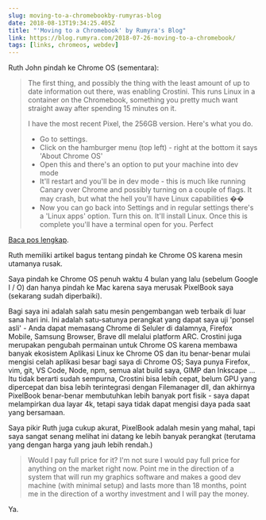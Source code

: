 ```yaml
---
slug: moving-to-a-chromebookby-rumyras-blog
date: 2018-08-13T19:34:25.405Z
title: "'Moving to a Chromebook' by Rumyra's Blog"
link: https://blog.rumyra.com/2018-07-26-moving-to-a-chromebook/
tags: [links, chromeos, webdev]
---
```

Ruth John pindah ke Chrome OS (sementara):

> The first thing, and possibly the thing with the least amount of up to date information out there, was enabling Crostini. This runs Linux in a container on the Chromebook, something you pretty much want straight away after spending 15 minutes on it.
> 
> I have the most recent Pixel, the 256GB version. Here's what you do.
> 
> * Go to settings.
> * Click on the hamburger menu (top left) - right at the bottom it says 'About Chrome OS'
> * Open this and there's an option to put your machine into dev mode
> * It'll restart and you'll be in dev mode - this is much like running Canary over Chrome and possibly turning on a couple of flags. It may crash, but what the hell you'll have Linux capabilities &#xd83d;&#xde03;
> * Now you can go back into Settings and in regular settings there's a 'Linux apps' option. Turn this on. It'll install Linux.
> Once this is complete you'll have a terminal open for you. Perfect


[Baca pos lengkap](https://blog.rumyra.com/2018-07-26-moving-to-a-chromebook/).

Ruth memiliki artikel bagus tentang pindah ke Chrome OS karena mesin utamanya rusak.

Saya pindah ke Chrome OS penuh waktu 4 bulan yang lalu (sebelum Google I / O) dan hanya pindah ke Mac karena saya merusak PixelBook saya (sekarang sudah diperbaiki).

Bagi saya ini adalah salah satu mesin pengembangan web terbaik di luar sana hari ini. Ini adalah satu-satunya perangkat yang dapat saya uji 'ponsel asli' - Anda dapat memasang Chrome di Seluler di dalamnya, Firefox Mobile, Samsung Browser, Brave dll melalui platform ARC. Crostini juga merupakan pengubah permainan untuk Chrome OS karena membawa banyak ekosistem Aplikasi Linux ke Chrome OS dan itu benar-benar mulai mengisi celah aplikasi besar bagi saya di Chrome OS; Saya punya Firefox, vim, git, VS Code, Node, npm, semua alat build saya, GIMP dan Inkscape ... Itu tidak berarti sudah sempurna, Crostini bisa lebih cepat, belum GPU yang dipercepat dan bisa lebih terintegrasi dengan Filemanager dll, dan akhirnya PixelBook benar-benar membutuhkan lebih banyak port fisik - saya dapat melampirkan dua layar 4k, tetapi saya tidak dapat mengisi daya pada saat yang bersamaan.

Saya pikir Ruth juga cukup akurat, PixelBook adalah mesin yang mahal, tapi saya sangat senang melihat ini datang ke lebih banyak perangkat (terutama yang dengan harga yang jauh lebih rendah.)

> Would I pay full price for it? I'm not sure I would pay full price for anything on the market right now. Point me in the direction of a system that will run my graphics software and makes a good dev machine (with minimal setup) and lasts more than 18 months, point me in the direction of a worthy investment and I will pay the money.


Ya.
